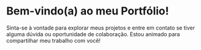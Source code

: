 # Bem-vindo(a) ao meu Portfólio!

Sinta-se à vontade para explorar meus projetos e entre em contato se tiver alguma dúvida ou oportunidade de colaboração. Estou animado para compartilhar meu trabalho com você!
